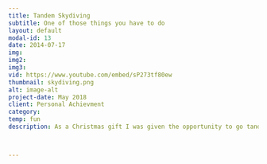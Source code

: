 ```yaml
---
title: Tandem Skydiving
subtitle: One of those things you have to do
layout: default
modal-id: 13
date: 2014-07-17
img: 
img2: 
img3: 
vid: https://www.youtube.com/embed/sP273tf80ew
thumbnail: skydiving.png
alt: image-alt
project-date: May 2018
client: Personal Achievment
category:
temp: fun
description: As a Christmas gift I was given the opportunity to go tandem skydiving with my family members. We had talked about doing it for a few years, so I really had no choice but to go. It was really exciting and fulfilling, but I doubt I'll do it again. The video shows the extreme range of emotions you feel during an experience like this.



---
```

